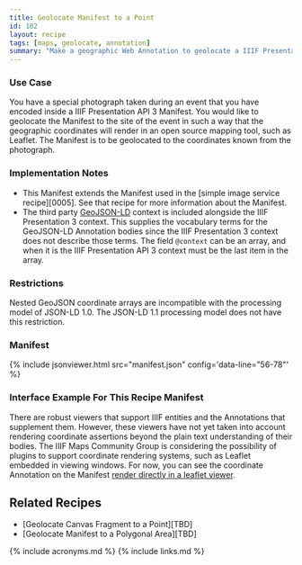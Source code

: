 ```yaml
---
title: Geolocate Manifest to a Point
id: 182
layout: recipe
tags: [maps, geolocate, annotation]
summary: "Make a geographic Web Annotation to geolocate a IIIF Presentation API 3 Manifest to a geographic point."
---
```


### Use Case 
You have a special photograph taken during an event that you have encoded inside a IIIF Presentation API 3 Manifest. You would like to geolocate the Manifest to the site of the event in such a way that the geographic coordinates will render in an open source mapping tool, such as Leaflet. The Manifest is to be geolocated to the coordinates known from the photograph.  

### Implementation Notes
* This Manifest extends the Manifest used in the [simple image service recipe][0005]. See that recipe for more information about the Manifest.
* The third party [GeoJSON-LD](https://geojson.org/geojson-ld/) context is included alongside the IIIF Presentation 3 context. This supplies the vocabulary terms for the GeoJSON-LD Annotation bodies since the IIIF Presentation 3 context does not describe those terms. The field `@context` can be an array, and when it is the IIIF Presentation API 3 context must be the last item in the array.  

### Restrictions
Nested GeoJSON coordinate arrays are incompatible with the processing model of JSON-LD 1.0. The JSON-LD 1.1 processing model does not have this restriction.

### Manifest

{% include jsonviewer.html src="manifest.json" config='data-line="56-78"' %}

### Interface Example For This Recipe Manifest
There are robust viewers that support IIIF entities and the Annotations that supplement them.  However, these viewers have not yet taken into account rendering coordinate assertions beyond the plain text understanding of their bodies.  The IIIF Maps Community Group is considering the possibility of plugins to support coordinate rendering systems, such as Leaflet embedded in viewing windows.  For now, you can see the coordinate Annotation on the Manifest [render directly in a leaflet viewer](http://geo.rerum.io/geolocate/viewAnnotations.html?manifest=https://preview.iiif.io/cookbook/0182-geolocated-simple-manifest/recipe/0182-geolocated-simple-manifest/manifest.json).

## Related Recipes
* [Geolocate Canvas Fragment to a Point][TBD]
* [Geolocate Manifest to a Polygonal Area][TBD]

{% include acronyms.md %}
{% include links.md %}
